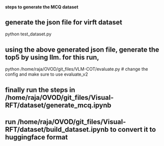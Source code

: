 #### steps to generate the MCQ dataset

## generate the json file for virft dataset
python test_dataset.py

## using the above generated json file, generate the top5 by using llm. for this run,

python /home/raja/OVOD/git_files/VLM-COT/evaluate.py # change the config and make sure to use evaluate_v2

## finally run the steps in /home/raja/OVOD/git_files/Visual-RFT/dataset/generate_mcq.ipynb

## run /home/raja/OVOD/git_files/Visual-RFT/dataset/build_dataset.ipynb to convert it to huggingface format